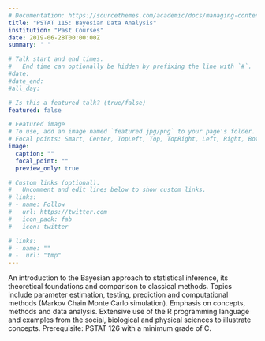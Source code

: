 ```yaml
---
# Documentation: https://sourcethemes.com/academic/docs/managing-content/
title: "PSTAT 115: Bayesian Data Analysis"
institution: "Past Courses"
date: 2019-06-28T00:00:00Z
summary: ' '

# Talk start and end times.
#   End time can optionally be hidden by prefixing the line with `#`.
#date: 
#date_end: 
#all_day: 

# Is this a featured talk? (true/false)
featured: false

# Featured image
# To use, add an image named `featured.jpg/png` to your page's folder. 
# Focal points: Smart, Center, TopLeft, Top, TopRight, Left, Right, BottomLeft, Bottom, BottomRight.
image:
  caption: ""
  focal_point: ""
  preview_only: true

# Custom links (optional).
#   Uncomment and edit lines below to show custom links.
# links:
# - name: Follow
#   url: https://twitter.com
#   icon_pack: fab
#   icon: twitter

# links:
# - name: ""
# -  url: "tmp"
---
```


An introduction to the Bayesian approach to statistical inference, its theoretical foundations and comparison to classical methods. Topics include parameter estimation, testing, prediction and computational methods (Markov Chain Monte Carlo simulation). Emphasis on concepts, methods and data analysis. Extensive use of the R programming language and examples from the social, biological and physical sciences to illustrate concepts. Prerequisite:	PSTAT 126 with a minimum grade of C.